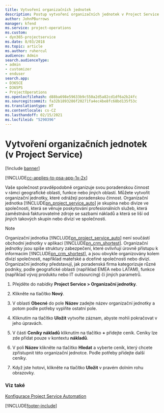 ```yaml
---
title: Vytvoření organizačních jednotek
description: Postup vytvoření organizačních jednotek v Project Service
author: JohnPBurrows
manager: kfend
ms.service: project-operations
ms.custom:
- dyn365-projectservice
ms.date: 8/03/2018
ms.topic: article
ms.author: ruhercul
audience: Admin
search.audienceType:
- admin
- customizer
- enduser
search.app:
- D365CE
- D365PS
- ProjectOperations
ms.openlocfilehash: d88ba698e59633b9c550a2d5a82cd1df6a2b24fc
ms.sourcegitcommit: fa32b1893286f20271fa4ec4be8fc68bd135f53c
ms.translationtype: HT
ms.contentlocale: cs-CZ
ms.lasthandoff: 02/15/2021
ms.locfileid: "5290396"
---
```

# <a name="create-organizational-units-project-service"></a>Vytvoření organizačních jednotek (v Project Service)

[!include [banner](../includes/psa-now-project-operations.md)]

[!INCLUDE[cc-applies-to-psa-app-1x-2x](../includes/cc-applies-to-psa-app-1x-2x.md)]

Vaše společnost pravděpodobně organizuje svou poradenskou činnost v rámci geografické oblasti, funkce nebo jiných oblastí. Můžete vytvořit organizační jednotky, které odrážejí poradenskou činnost. Organizační jednotka [!INCLUDE[pn_project_service_auto](../includes/pn-project-service-auto.md)] je skupina nebo divize ve společnosti, která se věnuje poskytování profesionálních služeb, která zaměstnává fakturovatelné zdroje se sazbami nákladů a která se liší od jiných takových skupin nebo divizí ve společnosti.  
  
> [!NOTE]
>  Organizační jednotka [!INCLUDE[pn_project_service_auto](../includes/pn-project-service-auto.md)] není součástí obchodní jednotky v aplikaci [!INCLUDE[pn_crm_shortest](../includes/pn-crm-shortest.md)]. Organizační jednotky jsou spíše struktury zabezpečení, které ovlivňují úrovně přístupu k informacím [!INCLUDE[pn_crm_shortest](../includes/pn-crm-shortest.md)], a jsou obvykle organizovány kolem divizí společnosti, například mateřské a dceřiné společnosti nebo divizí. Organizační jednotky představují, jak poradenská firma kategorizuje různé podniky, podle geografické oblasti (například EMEA nebo LATAM), funkce (například vývoj produktu nebo IT outsourcing) či jiných parametrů.  
  
1.  Přejděte do nabídky **Project Service > Organizační jednotky**.  
  
2.  Klikněte na tlačítko **Nový**.  
  
3.  V oblasti **Obecné** do pole **Název** zadejte název organizační jednotky a potom podle potřeby vyplňte ostatní pole.  
  
4.  Kliknutím na tlačítko **Uložit** vytvořte záznam, abyste mohli pokračovat v jeho úpravách.  
  
5.  V části **Ceníky nákladů** kliknutím na tlačítko **+** přidejte ceník. Ceníky lze zde přidat pouze v kontextu **nákladů**.  
  
6.  V poli **Název** klikněte na tlačítko **Hledat** a vyberte ceník, který chcete zpřístupnit této organizační jednotce. Podle potřeby přidejte další ceníky.  
  
7.  Když jste hotovi, klikněte na tlačítko **Uložit** v pravém dolním rohu obrazovky.  
  
### <a name="see-also"></a>Viz také  
 [Konfigurace Project Service Automation](../psa/configure.md)


[!INCLUDE[footer-include](../includes/footer-banner.md)]